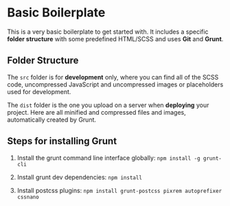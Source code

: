 # Basic Boilerplate

This is a very basic boilerplate to get started with. It includes a specific **folder structure** with some predefined HTML/SCSS and uses **Git** and **Grunt**.

## Folder Structure

The `src` folder is for **development** only, where you can find all of the SCSS code, uncompressed JavaScript and uncompressed images or placeholders used for development.

The `dist` folder is the one you upload on a server when **deploying** your project. Here are all minified and compressed files and images, automatically created by Grunt.

## Steps for installing Grunt

1. Install the grunt command line interface globally:
```npm install -g grunt-cli```

2. Install grunt dev dependencies:
```npm install```

3. Install postcss plugins:
```npm install grunt-postcss pixrem autoprefixer cssnano```